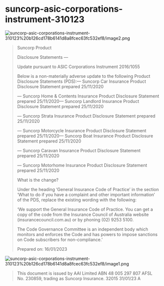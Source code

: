 # suncorp-asic-corporations-instrument-310123

![suncorp-asic-corporations-instrument-310123%20b126cd178b6141d8a8fcec63fc532ef8/image2.png](suncorp-asic-corporations-instrument-310123%20b126cd178b6141d8a8fcec63fc532ef8/image2.png)

> Suncorp Product
> 
> 
> Disclosure Statements —
> 
> Update pursuant to ASIC Corporations Instrument 2016/1055
> 
> Below is a non-materially adverse update to the following Product Disclosure Statements (PDS):— Suncorp Car Insurance Product Disclosure Statement prepared 25/11/2020
> 
> — Suncorp Home & Contents Insurance Product Disclosure Statement prepared 25/11/2020— Suncorp Landlord Insurance Product Disclosure Statement prepared 25/11/2020
> 
> — Suncorp Strata Insurance Product Disclosure Statement prepared 25/11/2020
> 
> — Suncorp Motorcycle Insurance Product Disclosure Statement prepared 25/11/2020— Suncorp Boat Insurance Product Disclosure Statement prepared 25/11/2020
> 
> — Suncorp Caravan Insurance Product Disclosure Statement prepared 25/11/2020
> 
> — Suncorp Motorhome Insurance Product Disclosure Statement prepared 25/11/2020
> 
> What is the change?
> 
> Under the heading ‘General Insurance Code of Practice’ in the section ‘What to do if you have a complaint and other important information’ of the PDS, replace the existing wording with the following:
> 
> ‘We support the General Insurance Code of Practice. You can get a copy of the code from the Insurance Council of Australia website (insurancecouncil.com.au) or by phoning (02) 9253 5100.
> 
> The Code Governance Committee is an independent body which monitors and enforces the Code and has powers to impose sanctions on Code subscribers for non-compliance.’
> 
> Prepared on: 16/01/2023
> 

![suncorp-asic-corporations-instrument-310123%20b126cd178b6141d8a8fcec63fc532ef8/image1.png](suncorp-asic-corporations-instrument-310123%20b126cd178b6141d8a8fcec63fc532ef8/image1.png)

> This document is issued by AAI Limited ABN 48 005 297 807 AFSL No. 230859, trading as Suncorp Insurance. 32015 31/01/23 A
>